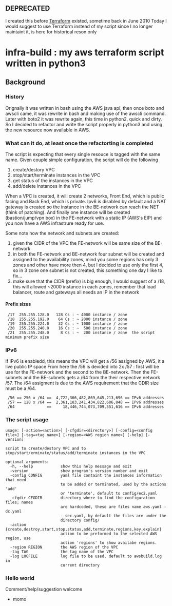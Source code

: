 ## DEPRECATED
I created this before [Terraform](https://www.terraform.io) existed, sometime back in June 2010 
Today I would suggest to use Terraform instead of my script since I no longer 
maintaint it, is here for historical reson only

# infra-build  : my aws terraform script written in python3

## Background

### History
Orignally it was written in bash using the AWS java api, then once boto and awscli came, it was rewrite in bash and making use of the awscli command. Later with boto2 it was rewrite again, this time in python2, quick and dirty.  So I decided to refactor and write the script properly in python3 and using the new resource now available in AWS.

### What can it do, at least once the refactorting is completed
The script is expecting that every single resouce is tagged with the same name.
Given couple simple configuration, the script will do the following
1. create/destory VPC
2. stop/start/terminate instances in the VPC
3. get status of the instances in the VPC
4. add/delete instances in the VPC

When a VPC is created, it will create 2 networks, Front End, which is public facing and Back End, which is
private. Ipv6 is disabled by default and a NAT gateway is created so the instance in the BE-network can reach
the NET (think of patching). And finally one instance will be created (bastion/jump/vpn box) in the FE-network
with a static IP (AWS's EIP) and you now have a AWS infrastrure ready for use.

Some note how the network and subnets are created:
1. given the CIDR of the VPC the FE-network will be same size of the BE-network
2. in both the FE-network and BE-network four subnet will be created and assigned to the availability zones, mind you some regions has only 3 zones and other have more then 4, but I decided to use only the first 4, so in 3 zone one subnet is not created, this something one day I like to fix...
3. make sure that the CIDR (prefix) is big enough, I would suggest of a /18, this will allowed ~2000 instance in each zones, remember that load balancer, route and gateways all needs an IP in the network

#### Prefix sizes
```
 /17  255.255.128.0   128 Cs : ~ 4000 instance / zone
 /18  255.255.192.0    64 Cs : ~ 2000 instance / zone
 /19  255.255.224.0    32 Cs : ~ 1000 instance / zone
 /20  255.255.240.0    16 Cs : ~  500 instance / zone
 /21  255.255.248.0     8 Cs : ~  200 instance / zone  the script minimum prefix size
```

### IPv6
If IPv6 is enabledd, this means the VPC will get a /56 assigned by AWS, it a live public IP space
From here the /56 is devided into 2x /57 : first will be use for the FE-network and the second to the BE-network.
Then the FE-subnets and the BE-subnets gets a /64 from the their respective network /57. The /64 assigment
is due to the AWS requirement that the CDIR size must be a /64.

```
 /56 == 256 x /64 ==  4,722,366,482,869,645,213,696 == IPv6 addresses
 /57 == 128 x /64 ==  2,361,183,241,434,822,606,848 == IPv6 addresses
 /64              ==     18,446,744,073,709,551,616 == IPv6 addresses
```

### The script usage
```
usage: [-action=<action>] [-cfgdir=<directory>] [-config=<config file>] [-tag=<tag name>] [-region=<AWS region name>] [-help] [-version]

script to create/destory VPC and to stop/start/erminate/status/add/terminate instances in the VPC

optional arguments:
  -h, --help            show this help message and exit
  -version              show program's version number and exit
  -config CONFIG        yaml file containt the instances information that need
                        to be added or terminated, used by the actions 'add'
                        or 'terminate', default to config/ec2.yaml
  -cfgdir CFGDIR        directory where to find the configuration files; names
                        are hardcoded, these are files name aws.yaml - dc.yaml
                        - sec.yaml, by default the files are under the
                        directory config/
  -action {create,destroy,start,stop,status,add,terminate,regions,key,explain}
                        action to be preformed to the selected AWS region, use
                        action 'regions' to show availabe regions.
  -region REGION        the AWS region of the VPC
  -tag TAG              the tag name of the VPC
  -log LOGFILE          log file to be used, default to awsbuild.log in
                        current directory
```

### Hello world
Comment/help/suggestion welcome

- momo
